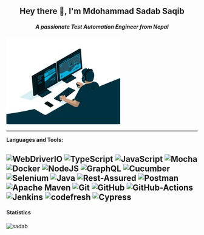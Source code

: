 
<h2 align="center">Hey there 👋, I'm Mdohammad Sadab Saqib</h2>
<h5 align="center">A passionate Test Automation Engineer from Nepal</h5>

<img src="./images/programmer.gif" alt="Coder GIF" width="300">

---
**Languages and Tools:**

![WebDriverIO](https://img.shields.io/badge/WebDriverIO-EA5906.svg?&style=for-the-badge&logo=WebdriverIO&logoColor=white)
![TypeScript](https://img.shields.io/badge/-TypeScript-%233178C6?&style=for-the-badge&logo=Typescript&logoColor=black)
![JavaScript](https://img.shields.io/badge/-JavaScript-f0db4f?&style=for-the-badge&logo=JavaScript&logoColor=black)
![Mocha](https://img.shields.io/badge/-Mocha-%238D6748?&style=for-the-badge&logo=Mocha&logoColor=white)
![Docker](https://img.shields.io/badge/docker-0db7ed.svg?&style=for-the-badge&logo=docker&logoColor=white)
![NodeJS](https://img.shields.io/badge/-Node.js-grey?&style=for-the-badge&logo=node.js&logoColor=green)
![GraphQL](https://img.shields.io/badge/-GraphQL-grey?&style=for-the-badge&logo=Graphql&logoColor=FF55C5)
![Cucumber](https://img.shields.io/badge/-Cucumber-brightgreen?logo=cucumber&logoColor=white&style=for-the-badge)
![Selenium](https://img.shields.io/badge/selenium%20-CB02A.svg?&style=for-the-badge&logo=Selenium&logoColor=white)
![Java](https://img.shields.io/badge/-Java-%23007396?&style=for-the-badge&logo=Java&logoColor=white)
![Rest-Assured](https://img.shields.io/badge/-Rest%20Assured-4BA82E?&style=for-the-badge&logo=Java&logoColor=white)
![Postman](https://img.shields.io/badge/-Postman-%23FF6C37?&style=for-the-badge&logo=Postman&logoColor=white)
![Apache Maven](https://img.shields.io/badge/Apache%20Maven-C71A36.svg?&style=for-the-badge&logo=Apache%20Maven&logoColor=white)
![Git](https://img.shields.io/badge/git%20-%23F05032.svg?&style=for-the-badge&logo=git&logoColor=white)
![GitHub](https://img.shields.io/badge/-GitHub-%23181717?&style=for-the-badge&logo=GitHub&logoColor=white)
![GitHub-Actions](https://img.shields.io/badge/-GitHub%20Actions-%23181717?&style=for-the-badge&logo=GitHub%20Actions&logoColor=white)
![Jenkins](https://img.shields.io/badge/-Jenkins-%23D24939?&style=for-the-badge&logo=Jenkins&logoColor=white)
![codefresh](https://img.shields.io/badge/-codefresh-%2317202C?&style=for-the-badge&logo=codefresh&logoColor=24b492)
![Cypress](https://img.shields.io/badge/-Cypress-%2317202C?&style=for-the-badge&logo=Cypress&logoColor=white)
---

####  Statistics

<p align="left"> 
    <img src="https://github-readme-stats.vercel.app/api?username=testSadab&count_private=true&show_icons=true&theme=tokyonight" alt="sadab" width="420"/> 
</p>
